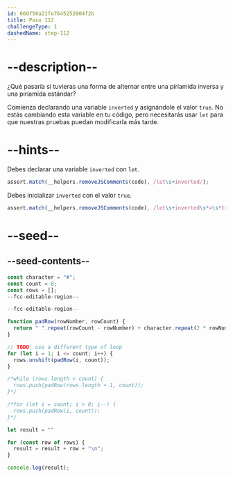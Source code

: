 ```yaml
---
id: 660f50a21fe7645252804f2b
title: Paso 112
challengeType: 1
dashedName: step-112
---
```


# --description--

¿Qué pasaría si tuvieras una forma de alternar entre una piríamida inversa y una piríamida estándar?

Comienza declarando una variable `inverted` y asignándole el valor `true`. No estás cambiando esta variable en tu código, pero necesitarás usar `let` para que nuestras pruebas puedan modificarla más tarde.

# --hints--

Debes declarar una variable `inverted` con `let`.

```js
assert.match(__helpers.removeJSComments(code), /let\s+inverted/);
```

Debes inicializar `inverted` con el valor `true`.

```js
assert.match(__helpers.removeJSComments(code), /let\s+inverted\s*=\s*true;?/);
```

# --seed--

## --seed-contents--

```js
const character = "#";
const count = 8;
const rows = [];
--fcc-editable-region--

--fcc-editable-region--

function padRow(rowNumber, rowCount) {
  return " ".repeat(rowCount - rowNumber) + character.repeat(2 * rowNumber - 1) + " ".repeat(rowCount - rowNumber);
}

// TODO: use a different type of loop
for (let i = 1; i <= count; i++) {
  rows.unshift(padRow(i, count));
}

/*while (rows.length < count) {
  rows.push(padRow(rows.length + 1, count));
}*/

/*for (let i = count; i > 0; i--) {
  rows.push(padRow(i, count));
}*/

let result = ""

for (const row of rows) {
  result = result + row + "\n";
}

console.log(result);
```
